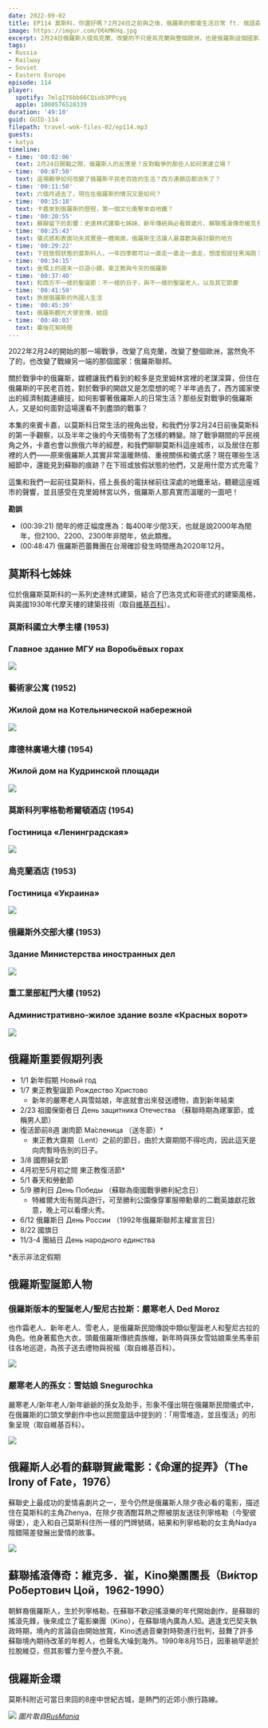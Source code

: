```yaml
---
date: 2022-09-02
title: EP114 莫斯科，你還好嗎？2月24日之前與之後，俄羅斯的都會生活日常 ft. 俄語森林 卡嘉
image: https://imgur.com/O6kMKHq.jpg
excerpt: 2月24日俄羅斯入侵烏克蘭，改變的不只是烏克蘭與整個歐洲，也是俄羅斯這個國家。在克里姆林宮以外的人們，是怎麼看待這場戰爭？這場軍事行動如何改變了他們的生活？至今已經超過六個月，老百姓的生活中又有哪些變與不變？讓我們跟著旅俄六年的卡嘉一起去看看莫斯科現在的情況吧！
tags:
- Russia
- Railway
- Soviet
- Eastern Europe
episode: 114
player:
  spotify: 7mlgIY6bb66CQiob3PPcyq
  apple: 1000576528339
duration: '49:10'
guid: GUID-114
filepath: travel-wok-files-02/ep114.mp3
guests:
- katya
timeline:
- time: '00:02:06'
  text: 2月24日開戰之際，俄羅斯人的反應是？反對戰爭的那些人如何表達立場？
- time: '00:07:50'
  text: 這場戰爭如何改變了俄羅斯平民老百姓的生活？西方連鎖店都消失了？
- time: '00:11:50'
  text: 六個月過去了，現在在俄羅斯的情況又是如何？
- time: '00:15:18'
  text: 卡嘉來到俄羅斯的歷程，第一個文化衝擊來自地鐵？
- time: '00:20:55'
  text: 蘇聯留下的影響：史達林式建築七姊妹、新年傳統與必看賀歲片、蘇聯搖滾傳奇維克多．崔
- time: '00:25:43'
  text: 儀式感和表面功夫其實是一體兩面，俄羅斯生活讓人最喜歡與最討厭的地方
- time: '00:29:22'
  text: 下班放假狀態的莫斯科人，一年四季都可以一直走一直走一直走，想度假就往黑海跑？
- time: '00:34:15'
  text: 金環上的週末一日遊小鎮，東正教與今天的俄羅斯
- time: '00:37:40'
  text: 和西方不一樣的聖誕節：不一樣的日子，與不一樣的聖誕老人，以及其它節慶
- time: '00:41:59'
  text: 旅居俄羅斯的外國人生活
- time: '00:45:39'
  text: 俄羅斯觀光大使宣傳，結語
- time: '00:48:03'
  text: 幕後花絮時間
---
```

2022年2月24的開始的那一場戰爭，改變了烏克蘭，改變了整個歐洲，當然免不了的，也改變了戰線另一端的那個國家：俄羅斯聯邦。

關於戰爭中的俄羅斯，媒體讓我們看到的較多是克里姆林宮裡的老謀深算，但住在俄羅斯的平民老百姓，對於戰爭的開啟又是怎麼想的呢？半年過去了，西方國家使出的經濟制裁連續技，如何影響著俄羅斯人的日常生活？那些反對戰爭的俄羅斯人，又是如何面對這場還看不到盡頭的戰事？

本集的來賓卡嘉，以莫斯科日常生活的視角出發，和我們分享2月24日前後莫斯科的第一手觀察，以及半年之後的今天情勢有了怎樣的轉變。除了戰爭期間的平民視角之外，卡嘉也會以旅俄六年的經歷，和我們聊聊莫斯科這座城市，以及居住在那裡的人們——原來俄羅斯人其實非常溫暖熱情、重視關係和儀式感？現在哪些生活細節中，還能見到蘇聯的痕跡？在下班或放假狀態的他們，又是用什麼方式充電？

這集和我們一起前往莫斯科，搭上長長的電扶梯前往深處的地鐵車站，聽聽這座城市的聲響，並且感受在克里姆林宮以外，俄羅斯人那真實而溫暖的一面吧！

**勘誤**

* (00:39:21) 閏年的修正幅度應為：每400年少閏3天，也就是說2000年為閏年，但2100、2200、2300年非閏年，依此類推。
* (00:48:47) 俄羅斯芭蕾舞團在台灣確診發生時間應為2020年12月。

## 莫斯科七姊妹

位於俄羅斯莫斯科的一系列史達林式建築，結合了巴洛克式和哥德式的建築風格，與美國1930年代摩天樓的建築技術（取自[維基百科](https://zh.wikipedia.org/zh-tw/%E4%B8%83%E5%A7%90%E5%A6%B9_(%E8%8E%AB%E6%96%AF%E7%A7%91))）。

### 莫斯科國立大學主樓 (1953)
### Главное здание МГУ на Воробьёвых горах
![](https://upload.wikimedia.org/wikipedia/commons/thumb/d/d8/Moskau_Uni.jpg/450px-Moskau_Uni.jpg)

### 藝術家公寓 (1952)
### Жилой дом на Котельнической набережной
![](https://upload.wikimedia.org/wikipedia/commons/thumb/9/95/Kotelnicheskaya_Tower_00.jpg/450px-Kotelnicheskaya_Tower_00.jpg)

### 庫德林廣場大樓 (1954)
### Жилой дом на Кудринской площади
![](https://upload.wikimedia.org/wikipedia/commons/thumb/4/4c/Kudrinskaya_Square_Building_in_Moscow.jpg/450px-Kudrinskaya_Square_Building_in_Moscow.jpg)

### 莫斯科列寧格勒希爾頓酒店 (1954)
### Гостиница «Ленинградская»
![](https://upload.wikimedia.org/wikipedia/commons/thumb/a/a3/Leningradskaja002.JPG/450px-Leningradskaja002.JPG)

### 烏克蘭酒店 (1953)
### Гостиница «Украина»
![](https://upload.wikimedia.org/wikipedia/commons/thumb/9/96/Hotel_Ukraina.jpg/450px-Hotel_Ukraina.jpg)

### 俄羅斯外交部大樓 (1953)
### Здание Министерства иностранных дел
![](https://upload.wikimedia.org/wikipedia/commons/thumb/d/d1/RIAN_archive_97025_The_Foreign_Ministry_of_Russia.jpg/450px-RIAN_archive_97025_The_Foreign_Ministry_of_Russia.jpg)

### 重工業部紅門大樓 (1952)
### Административно-жилое здание возле «Красных ворот»
![](https://upload.wikimedia.org/wikipedia/commons/thumb/0/01/Moscow%2C_Dushkin%27s_Tower.jpg/450px-Moscow%2C_Dushkin%27s_Tower.jpg)

## 俄羅斯重要假期列表

* 1/1 新年假期 Новый год
* 1/7 東正教聖誕節 Рождество Христово
  * 新年的嚴寒老人與雪姑娘，年底就會出來發送禮物，直到新年結束
* 2/23 祖國保衛者日 День защитника Отечества （蘇聯時期為建軍節，或稱男人節）
* 復活節前8週 謝肉節 Ма́сленица （送冬節）*
  * 東正教大齋期（Lent）之前的節日，由於大齋期間不得吃肉，因此這天是向肉暫時告別的日子。
* 3/8 國際婦女節
* 4月初至5月初之間 東正教復活節*
* 5/1 春天和勞動節
* 5/9 勝利日 День Победы （蘇聯為衛國戰爭勝利紀念日）
  * 特維爾大街有閱兵遊行，可至勝利公園像穿軍服帶勳章的二戰英雄獻花致意，晚上可以看煙火秀。
* 6/12 俄羅斯日 День России （1992年俄羅斯聯邦主權宣言日）
* 8/22 國旗日
* 11/3-4 團結日 День народного единства

*表示非法定假期

## 俄羅斯聖誕節人物

### 俄羅斯版本的聖誕老人/聖尼古拉斯：嚴寒老人 Ded Moroz

也作霜老人、新年老人、雪老人，是俄羅斯民間傳說中類似聖誕老人和聖尼古拉的角色。他身著藍色大衣，頭戴俄羅斯傳統貴族帽，新年時與孫女雪姑娘乘坐馬車前往各地巡遊，為孩子送去禮物與祝福（取自維基百科）。

![](https://upload.wikimedia.org/wikipedia/commons/thumb/c/ce/Ded_Moroz_72.jpg/300px-Ded_Moroz_72.jpg)

### 嚴寒老人的孫女：雪姑娘 Snegurochka

嚴寒老人/新年老人/新年爺爺的孫女及助手，形象不僅出現在俄羅斯民間儀式中，在俄羅斯的口頭文學創作中也以民間童話中提到的：「用雪堆造，並且復活」的形象呈現（取自維基百科）。

![](https://upload.wikimedia.org/wikipedia/commons/thumb/5/5f/Vasnetsov_Snegurochka.jpg/300px-Vasnetsov_Snegurochka.jpg)

## 俄羅斯人必看的蘇聯賀歲電影：《命運的捉弄》（The Irony of Fate，1976）

蘇聯史上最成功的愛情喜劇片之一，至今仍然是俄羅斯人除夕夜必看的電影，描述住在莫斯科的主角Zhenya，在除夕夜酒酣耳熱之際被朋友送往列寧格勒（今聖彼得堡），走入和自己莫斯科住所一樣的門牌號碼，結果和列寧格勒的女主角Nadya陰錯陽差發展出愛情的故事。

![](https://upload.wikimedia.org/wikipedia/en/4/4b/Irony_of_Fate_poster.jpg)

## 蘇聯搖滾傳奇：維克多．崔，Kino樂團團長（Ви́ктор Ро́бертович Цой，1962-1990）

朝鮮裔俄羅斯人，生於列寧格勒，在蘇聯不歡迎搖滾樂的年代開始創作，是蘇聯的搖滾先鋒，後來成立了電影樂團（Kino），在蘇聯境內廣為人知。適逢戈巴契夫執政時期，境內的言論自由開始放寬，Kino透過音樂對時勢進行批判，鼓舞了許多蘇聯境內期待改革的年輕人，也聲名大噪到海外。1990年8月15日，因車禍早逝於拉脫維亞，但其影響力至今歷久不衰。

## 俄羅斯金環

莫斯科附近可當日來回的8座中世紀古城，是熱門的近郊小旅行路線。

![](https://rusmania.com/perch/resources/goldenring.jpg)
*圖片取自[RusMania](https://rusmania.com/golden-ring)*